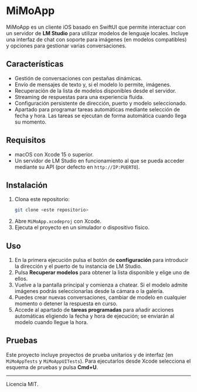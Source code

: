 # MiMoApp

MiMoApp es un cliente iOS basado en SwiftUI que permite interactuar con un servidor de **LM Studio** para utilizar modelos de lenguaje locales. Incluye una interfaz de chat con soporte para imágenes (en modelos compatibles) y opciones para gestionar varias conversaciones.

## Características

- Gestión de conversaciones con pestañas dinámicas.
- Envío de mensajes de texto y, si el modelo lo permite, imágenes.
- Recuperación de la lista de modelos disponibles desde el servidor.
- Streaming de respuestas para una experiencia fluida.
- Configuración persistente de dirección, puerto y modelo seleccionado.
- Apartado para programar tareas automáticas mediante selección de fecha y hora. Las tareas se ejecutan de forma automática cuando llega su momento.

## Requisitos

- macOS con Xcode 15 o superior.
- Un servidor de LM Studio en funcionamiento al que se pueda acceder mediante su API (por defecto en `http://IP:PUERTO`).

## Instalación

1. Clona este repositorio:
   ```bash
   git clone <este repositorio>
   ```
2. Abre `MiMoApp.xcodeproj` con Xcode.
3. Ejecuta el proyecto en un simulador o dispositivo físico.

## Uso

1. En la primera ejecución pulsa el botón de **configuración** para introducir la dirección y el puerto de tu instancia de LM Studio.
2. Pulsa **Recuperar modelos** para obtener la lista disponible y elige uno de ellos.
3. Vuelve a la pantalla principal y comienza a chatear. Si el modelo admite imágenes podrás seleccionarlas desde la cámara o la galería.
4. Puedes crear nuevas conversaciones, cambiar de modelo en cualquier momento o detener la respuesta en curso.
5. Accede al apartado de **tareas programadas** para añadir acciones automáticas eligiendo la fecha y hora de ejecución; se enviarán al modelo cuando llegue la hora.

## Pruebas

Este proyecto incluye proyectos de prueba unitarios y de interfaz (en `MiMoAppTests` y `MiMoAppUITests`). Para ejecutarlos desde Xcode selecciona el esquema de pruebas y pulsa **Cmd+U**.

---

Licencia MIT.
